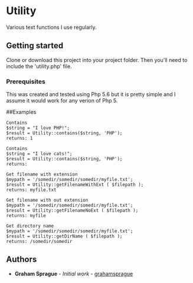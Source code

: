 # Utility
Various text functions I use regularly.

## Getting started

Clone or download this project into your project folder. Then you'll need to include the 'utility.php' file.


### Prerequisites

This was created and tested using Php 5.6 but it is pretty simple and I assume it would work for any verion of Php 5.

##Examples

```
Contains
$string = "I love PHP!";
$result = Utility::contains($string, 'PHP');
returns: 1

Contains
$string = "I love cats!";
$result = Utility::contains($string, 'PHP');
returns:

Get filename with extension
$mypath = '/somedir/somedir/somedir/myfile.txt';
$result = Utility::getFilenameWithExt ( $filepath );
returns: myfile.txt

Get filename with out extension
$mypath = '/somedir/somedir/somedir/myfile.txt';
$result = Utility::getFilenameNoExt ( $filepath );
returns: myfile

Get directory name
$mypath = '/somedir/somedir/somedir/myfile.txt';
$result = Utility::getDirName ( $filepath );
returns: /somedir/somedir
```




## Authors

* **Graham Sprague** - *Initial work* - [grahamsprague](https://github.com/grahamsprague/)